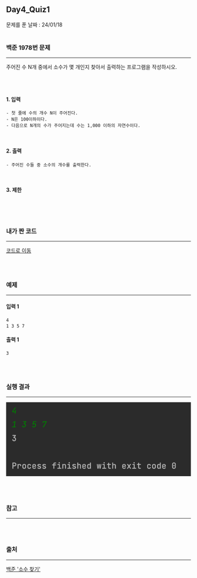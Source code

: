 ## Day4_Quiz1
문제를 푼 날짜 : 24/01/18
<br />
<br />

### 백준 1978번 문제
---
주어진 수 N개 중에서 소수가 몇 개인지 찾아서 출력하는 프로그램을 작성하시오.

<br />
<br />

#### 1. 입력
```
- 첫 줄에 수의 개수 N이 주어진다. 
- N은 100이하이다. 
- 다음으로 N개의 수가 주어지는데 수는 1,000 이하의 자연수이다.
```


<br />

#### 2. 출력
```
- 주어진 수들 중 소수의 개수를 출력한다.
```
<br />

#### 3. 제한
```

```

<br />
<br />

### 내가 짠 코드
---
[코드로 이동](/algorithm-study-project/src/w7/d4/Decimal.java)

<br />
<br />


### 예제
---
#### 입력 1
```
4
1 3 5 7
```
#### 출력 1
```
3
```

<br />
<br />



### 실행 결과
---
![images-001](/W7/images/d4_1978.png)

<br />
<br />

### 참고
---


<br />
<br />

### 출처
---
[백준 '소수 찾기'](https://www.acmicpc.net/problem/1978)